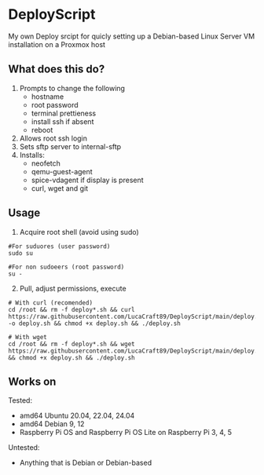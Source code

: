 # DeployScript
My own Deploy srcipt for quicly setting up a Debian-based Linux Server VM installation on a Proxmox host 

## What does this do?
1. Prompts to change the following
    - hostname
    - root password
    - terminal prettieness
    - install ssh if absent
    - reboot
2. Allows root ssh login
3. Sets sftp server to internal-sftp
5. Installs:
    - neofetch
    - qemu-guest-agent
    - spice-vdagent if display is present
    - curl, wget and git

## Usage
1. Acquire root shell (avoid using sudo)
```shell
#For suduores (user password)
sudo su 
```
```shell
#For non sudoeers (root password)
su -
```
2. Pull, adjust permissions, execute
```shell
# With curl (recomended)
cd /root && rm -f deploy*.sh && curl https://raw.githubusercontent.com/LucaCraft89/DeployScript/main/deploy.sh -o deploy.sh && chmod +x deploy.sh && ./deploy.sh
```
```shell
# With wget
cd /root && rm -f deploy*.sh && wget https://raw.githubusercontent.com/LucaCraft89/DeployScript/main/deploy.sh && chmod +x deploy.sh && ./deploy.sh
```

## Works on
Tested:
- amd64 Ubuntu 20.04, 22.04, 24.04
- amd64 Debian 9, 12
- Raspberry Pi OS and Raspberry Pi OS Lite on Raspberry Pi 3, 4, 5

Untested:
- Anything that is Debian or Debian-based
